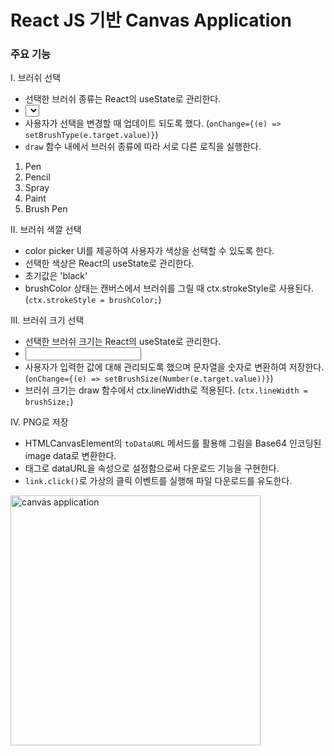 # React JS 기반 Canvas Application
### 주요 기능
I. 브러쉬 선택
- 선택한 브러쉬 종류는 React의 useState로 관리한다.
- <select>
- 사용자가 선택을 변경할 때 업데이트 되도록 했다. (`onChange={(e) => setBrushType(e.target.value)}`)
- `draw` 함수 내에서 브러쉬 종류에 따라 서로 다른 로직을 실행한다.
1. Pen
2. Pencil
3. Spray
4. Paint
5. Brush Pen

II. 브러쉬 색깔 선택
- color picker UI를 제공하여 사용자가 색상을 선택할 수 있도록 한다.
- 선택한 색상은 React의 useState로 관리한다.
- 초기값은 'black'
- brushColor 상태는 캔버스에서 브러쉬를 그릴 때 ctx.strokeStyle로 사용된다. (`ctx.strokeStyle = brushColor;`)

III. 브러쉬 크기 선택
- 선택한 브러쉬 크기는 React의 useState로 관리한다.
- <input>
- 사용자가 입력한 값에 대해 관리되도록 했으며 문자열을 숫자로 변환하여 저장한다. (`onChange={(e) => setBrushSize(Number(e.target.value))}`)
- 브러쉬 크기는 draw 함수에서 ctx.lineWidth로 적용된다. (`ctx.lineWidth = brushSize;`)

IV. PNG로 저장
- HTMLCanvasElement의 `toDataURL` 메서드를 활용해 그림을 Base64 인코딩된 image data로 변환한다. 
- <a> 태그로 dataURL을 속성으로 설정함으로써 다운로드 기능을 구현한다. 
- `link.click()`로 가상의 클릭 이벤트를 실행해 파일 다운로드를 유도한다.
<img src="https://github.com/user-attachments/assets/9956e0c5-359a-4190-8629-d7686ba28a7b" alt="canvas application" width="400" />
